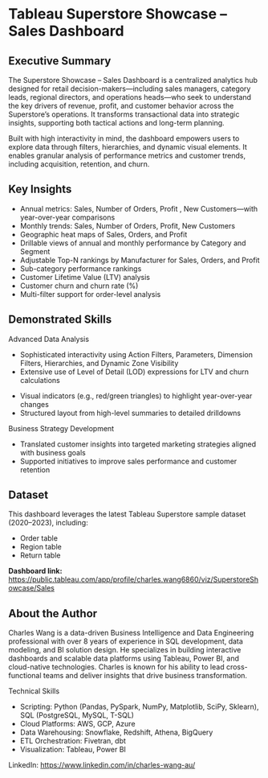 # Tableau Superstore Showcase – Sales Dashboard
## Executive Summary
The Superstore Showcase – Sales Dashboard is a centralized analytics hub designed for retail decision-makers—including sales managers, category leads, regional directors, and operations heads—who seek to understand the key drivers of revenue, profit, and customer behavior across the Superstore’s operations. It transforms transactional data into strategic insights, supporting both tactical actions and long-term planning.

Built with high interactivity in mind, the dashboard empowers users to explore data through filters, hierarchies, and dynamic visual elements. It enables granular analysis of performance metrics and customer trends, including acquisition, retention, and churn.
## Key Insights
- Annual metrics: Sales, Number of Orders, Profit , New Customers—with year-over-year comparisons
- Monthly trends: Sales, Number of Orders, Profit, New Customers
- Geographic heat maps of Sales, Orders, and Profit
- Drillable views of annual and monthly performance by Category and Segment
- Adjustable Top-N rankings by Manufacturer for Sales, Orders, and Profit
- Sub-category performance rankings
- Customer Lifetime Value (LTV) analysis
- Customer churn and churn rate (%)
- Multi-filter support for order-level analysis
## Demonstrated Skills
Advanced Data Analysis
* Sophisticated interactivity using Action Filters, Parameters, Dimension Filters, Hierarchies, and Dynamic Zone Visibility
* Extensive use of Level of Detail (LOD) expressions for LTV and churn calculations
- Visual indicators (e.g., red/green triangles) to highlight year-over-year changes
- Structured layout from high-level summaries to detailed drilldowns
  
Business Strategy Development
- Translated customer insights into targeted marketing strategies aligned with business goals
- Supported initiatives to improve sales performance and customer retention
## Dataset
This dashboard leverages the latest Tableau Superstore sample dataset (2020–2023), including:
- Order table
- Region table
- Return table

**Dashboard link:**  https://public.tableau.com/app/profile/charles.wang6860/viz/SuperstoreShowcase/Sales

## About the Author
Charles Wang is a data-driven Business Intelligence and Data Engineering professional with over 8 years of experience in SQL development, data modeling, and BI solution design. He specializes in building interactive dashboards and scalable data platforms using Tableau, Power BI, and cloud-native technologies. Charles is known for his ability to lead cross-functional teams and deliver insights that drive business transformation.

Technical Skills
- Scripting: Python (Pandas, PySpark, NumPy, Matplotlib, SciPy, Sklearn), SQL (PostgreSQL, MySQL, T-SQL)
- Cloud Platforms: AWS, GCP, Azure
- Data Warehousing: Snowflake, Redshift, Athena, BigQuery
- ETL Orchestration: Fivetran, dbt
- Visualization: Tableau, Power BI

LinkedIn: [https://www.linkedin.com/in/charles-wang-au/ ](https://www.linkedin.com/in/charles-wang-au/)


